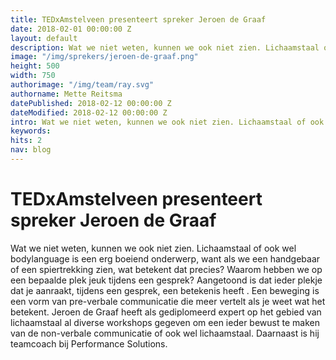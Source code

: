 ```yaml
---
title: TEDxAmstelveen presenteert spreker Jeroen de Graaf
date: 2018-02-01 00:00:00 Z
layout: default
description: Wat we niet weten, kunnen we ook niet zien. Lichaamstaal of ook wel bodylanguage is een erg boeiend onderwerp, want als we een handgebaar of een spiertrekking zien, wat betekent dat precies?
image: "/img/sprekers/jeroen-de-graaf.png"
height: 500
width: 750
authorimage: "/img/team/ray.svg"
authorname: Mette Reitsma
datePublished: 2018-02-12 00:00:00 Z
dateModified: 2018-02-12 00:00:00 Z
intro: Wat we niet weten, kunnen we ook niet zien. Lichaamstaal of ook wel bodylanguage is een erg boeiend onderwerp, want als we een handgebaar of een spiertrekking zien, wat betekent dat precies?
keywords:
hits: 2
nav: blog
---
```


# TEDxAmstelveen presenteert spreker Jeroen de Graaf

<a href="{{site.url}}{{page.url}}" title="{{ page.title }}"><amp-img noloading width="250" height="250" alt="{{ page.title }}" layout="responsive" src="{{site.url}}{{ page.image }}" class="photo pull-left"></amp-img></a>

Wat we niet weten, kunnen we ook niet zien. Lichaamstaal of ook wel bodylanguage is een erg boeiend onderwerp, want als we een handgebaar of een spiertrekking zien, wat betekent dat precies? Waarom hebben we op een bepaalde plek jeuk tijdens een gesprek? Aangetoond is dat ieder plekje dat je aanraakt, tijdens een gesprek, een betekenis heeft . Een beweging is een vorm van pre-verbale communicatie die meer vertelt als je weet wat het betekent.
Jeroen de Graaf heeft als gediplomeerd expert op het gebied van lichaamstaal al diverse workshops gegeven om een ieder bewust te maken van de non-verbale communicatie of ook wel lichaamstaal. Daarnaast is hij teamcoach bij Performance Solutions.
